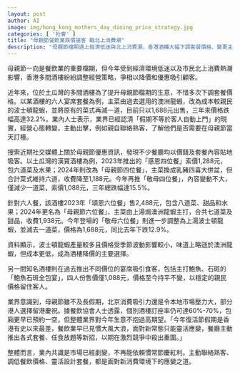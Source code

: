 ```yaml
---
layout: post
author: AI
image: img/hong_kong_mothers_day_dining_price_strategy.jpg
categories: [ '社會' ]
title: "母親節餐飲業跌價搶客 戰北上消費潮"
description: "母親節檔期遇上經濟低迷與北上消費潮，香港酒樓大幅下調套餐價格、變更主菜及主動聯絡熟客，力求吸引本地顧客。部分餐廳三年內宴席售價累跌逾三成，顧客消費取向轉變，業界聚焦靈活應變與優惠吸客，新常態下節慶紅利不再穩定。"
---
```

母親節一向是餐飲業的重要檔期，但今年受到經濟環境低迷以及市民北上消費熱潮影響，香港多間酒樓紛紛調整經營策略，爭相以降價和優惠吸引顧客。

近年來，位於土瓜灣的多間酒樓為了提升母親節檔期的生意，不惜多次下調套餐價格。以某酒樓的六人宴席套餐為例，主菜由過去選用的澳洲龍蝦，改為成本較親民的波士頓龍蝦，並將原有的菜式再減一道，目前只以1,688元出售，三年來價格跌幅高達32.2%。業內人士表示，業界已經認清「假期不等於客人自動上門」的現實，經營心態轉變，主動出擊，例如親自聯絡熟客，了解他們是否需要在母親節當天訂檯。

搜索近期社交媒體上關於母親節優惠資訊，發現不少餐廳均以價錢及套餐內容貼地吸客。以土瓜灣的漢寶酒樓為例，2023年推出的「感恩四位餐」索價1,288元，包六道菜及水果；2024年則改為「母親節四位餐」，主菜換成乳豬四喜大併盆，但合計菜式維持六道，收費降至1,188元。今年再推「敬母四位餐」，內容變動不大，僅減少一道菜，索價1,088元，三年總跌幅達15.5%。

針對六人餐，該酒樓2023年「頌恩六位餐」售2,488元，包含八道菜、甜品和水果；2024年更名為「母親節六位餐」，主菜由上湯焗澳洲龍蝦主打，合共七道菜及甜品，收費1,938元。今年登場的「敬母六位餐」則進一步調整為上湯波士頓龍蝦，並減去一道菜，價格為1,688元，同比去年下跌12.9%。

資料顯示，波士頓龍蝦產量較多且價格受季節波動影響較小，味道上略遜於澳洲龍蝦，但成本更低，成為酒樓降價的主要選擇。

另一間知名酒樓則在過去推出不同價位的宴席吸引食客，包括主打鮑魚、石斑的「鮑魚石斑全包宴」，四人份售價僅1,088元，價格至今持平不變，以穩定的親民價格留住客人。

業界意識到，母親節雖不及長假期，北京消費吸引力還是令本地市場壓力大，部分港人選擇留港慶祝。據餐飲協會人士透露，個別酒樓訂座率仍可達60%-70%，包廂更早已預約一空，但整體業界對今年生意不抱過高期望。「今年復活節假期是香港有史以來最差，餐飲業早已見慣大風大浪，面對新常態只能靈活應變，餐廳主動推出各式套餐、任食放題等新招，以期在激烈競爭中殺出重圍。」

整體而言，業內共識是市場已經劇變，不再能依賴慣常節慶紅利。主動聯絡熟客、調低餐飲價格、靈活設計套餐，都是面對新消費環境下的應變之道。